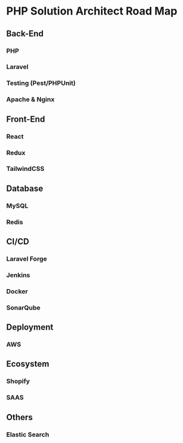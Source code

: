 # PHP Solution Architect Road Map

## Back-End

### PHP
### Laravel
### Testing (Pest/PHPUnit)
### Apache & Nginx

## Front-End

### React
### Redux
### TailwindCSS

## Database

### MySQL
### Redis

## CI/CD

### Laravel Forge
### Jenkins
### Docker
### SonarQube

## Deployment

### AWS

## Ecosystem

### Shopify
### SAAS

## Others

### Elastic Search

